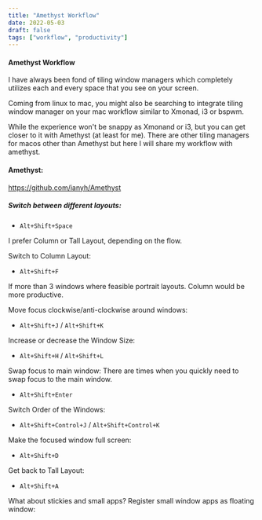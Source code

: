 ```yaml
---
title: "Amethyst Workflow"
date: 2022-05-03
draft: false
tags: ["workflow", "productivity"]
---
```


#### Amethyst Workflow

I have always been fond of tiling window managers which completely utilizes each and every space that you see on your screen. 

Coming from linux to mac, you might also be searching to integrate tiling window manager on your mac workflow similar to Xmonad, i3 or bspwm.

While the experience won't be snappy as Xmonand or i3, but you can get closer to it with Amethyst (at least for me). There are other tiling managers for macos other than Amethyst but here I will share my workflow with amethyst.

#### Amethyst:
https://github.com/ianyh/Amethyst

##### Switch between different layouts:

- `Alt+Shift+Space`

I prefer Column or Tall Layout, depending on the flow.

Switch to Column Layout:

- `Alt+Shift+F`

If more than 3 windows where feasible portrait layouts. Column would be more productive.

Move focus clockwise/anti-clockwise around windows:
- `Alt+Shift+J` / `Alt+Shift+K`

Increase or decrease the Window Size:
- `Alt+Shift+H` / `Alt+Shift+L` 

Swap focus to main window:
There are times when you quickly need to swap focus to the main window.
- `Alt+Shift+Enter`

Switch Order of the Windows:
- `Alt+Shift+Control+J` / `Alt+Shift+Control+K`

Make the focused window full screen:
- `Alt+Shift+D`

Get back to Tall Layout:
- `Alt+Shift+A`

What about stickies and small apps?
Register small window apps as floating window:


<!--stackedit_data:
eyJoaXN0b3J5IjpbLTIxMjgyMzE2MjUsMTQxOTY5ODcxNl19
-->